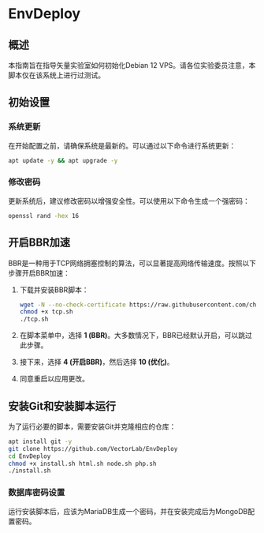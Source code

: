 # EnvDeploy

## 概述
本指南旨在指导矢量实验室如何初始化Debian 12 VPS。请各位实验委员注意，本脚本仅在该系统上进行过测试。

## 初始设置
### 系统更新
在开始配置之前，请确保系统是最新的。可以通过以下命令进行系统更新：

```bash
apt update -y && apt upgrade -y
```

### 修改密码
更新系统后，建议修改密码以增强安全性。可以使用以下命令生成一个强密码：

```bash
openssl rand -hex 16
```

## 开启BBR加速
BBR是一种用于TCP网络拥塞控制的算法，可以显著提高网络传输速度。按照以下步骤开启BBR加速：

1. 下载并安装BBR脚本：

    ```bash
    wget -N --no-check-certificate https://raw.githubusercontent.com/chiakge/Linux-NetSpeed/master/tcp.sh
    chmod +x tcp.sh
    ./tcp.sh
    ```

2. 在脚本菜单中，选择 **1 (BBR)**。大多数情况下，BBR已经默认开启，可以跳过此步骤。
3. 接下来，选择 **4 (开启BBR)**，然后选择 **10 (优化)**。
4. 同意重启以应用更改。

## 安装Git和安装脚本运行
为了运行必要的脚本，需要安装Git并克隆相应的仓库：

```bash
apt install git -y
git clone https://github.com/VectorLab/EnvDeploy
cd EnvDeploy
chmod +x install.sh html.sh node.sh php.sh
./install.sh
```

### 数据库密码设置
运行安装脚本后，应该为MariaDB生成一个密码，并在安装完成后为MongoDB配置密码。